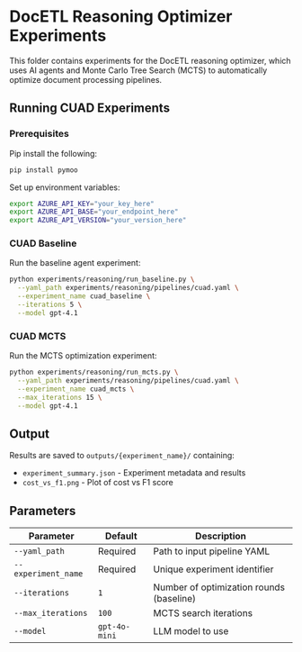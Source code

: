 # DocETL Reasoning Optimizer Experiments

This folder contains experiments for the DocETL reasoning optimizer, which uses AI agents and Monte Carlo Tree Search (MCTS) to automatically optimize document processing pipelines.

## Running CUAD Experiments

### Prerequisites

Pip install the following:

```bash
pip install pymoo
```

Set up environment variables:
```bash
export AZURE_API_KEY="your_key_here"
export AZURE_API_BASE="your_endpoint_here" 
export AZURE_API_VERSION="your_version_here"
```

### CUAD Baseline

Run the baseline agent experiment:

```bash
python experiments/reasoning/run_baseline.py \
  --yaml_path experiments/reasoning/pipelines/cuad.yaml \
  --experiment_name cuad_baseline \
  --iterations 5 \
  --model gpt-4.1
```

### CUAD MCTS

Run the MCTS optimization experiment:

```bash
python experiments/reasoning/run_mcts.py \
  --yaml_path experiments/reasoning/pipelines/cuad.yaml \
  --experiment_name cuad_mcts \
  --max_iterations 15 \
  --model gpt-4.1
```

## Output

Results are saved to `outputs/{experiment_name}/` containing:
- `experiment_summary.json` - Experiment metadata and results
- `cost_vs_f1.png` - Plot of cost vs F1 score

## Parameters

| Parameter | Default | Description |
|-----------|---------|-------------|
| `--yaml_path` | Required | Path to input pipeline YAML |
| `--experiment_name` | Required | Unique experiment identifier |
| `--iterations` | `1` | Number of optimization rounds (baseline) |
| `--max_iterations` | `100` | MCTS search iterations |
| `--model` | `gpt-4o-mini` | LLM model to use |